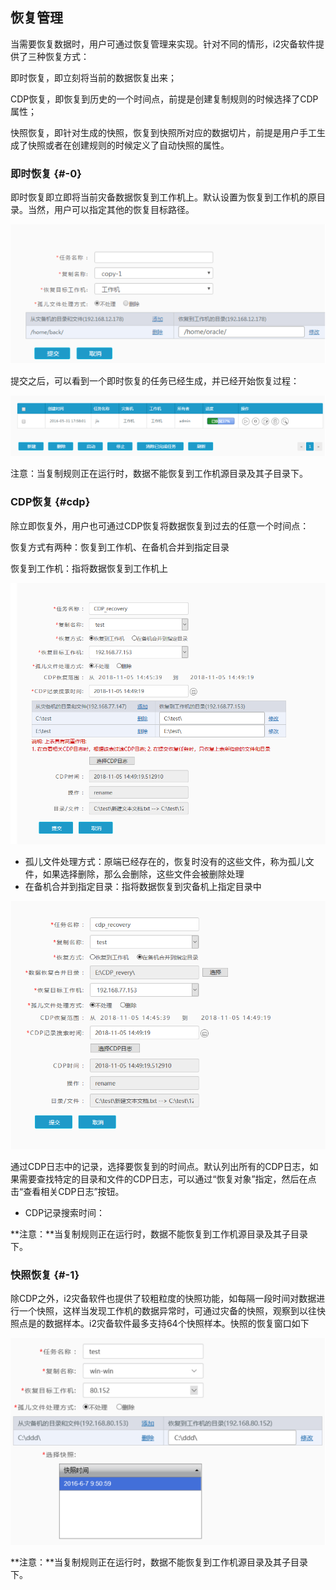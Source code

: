 ## 恢复管理

当需要恢复数据时，用户可通过恢复管理来实现。针对不同的情形，i2灾备软件提供了三种恢复方式：

即时恢复，即立刻将当前的数据恢复出来；

CDP恢复，即恢复到历史的一个时间点，前提是创建复制规则的时候选择了CDP属性；

快照恢复，即针对生成的快照，恢复到快照所对应的数据切片，前提是用户手工生成了快照或者在创建规则的时候定义了自动快照的属性。

### 即时恢复 {#-0}

即时恢复即立即将当前灾备数据恢复到工作机上。默认设置为恢复到工作机的原目录。当然，用户可以指定其他的恢复目标路径。

![](/assets/V6.025380.png)

提交之后，可以看到一个即时恢复的任务已经生成，并已经开始恢复过程：

![](/assets/V6.025451.png)

注意：当复制规则正在运行时，数据不能恢复到工作机源目录及其子目录下。

### CDP恢复 {#cdp}

除立即恢复外，用户也可通过CDP恢复将数据恢复到过去的任意一个时间点：

恢复方式有两种：恢复到工作机、在备机合并到指定目录

恢复到工作机：指将数据恢复到工作机上


![](/assets/V6.118110503.png)

* 孤儿文件处理方式：原端已经存在的，恢复时没有的这些文件，称为孤儿文件，如果选择删除，那么会删除，这些文件会被删除处理
* 在备机合并到指定目录：指将数据恢复到灾备机上指定目录中

![](/assets/V6.118110504.png)

通过CDP日志中的记录，选择要恢复到的时间点。默认列出所有的CDP日志，如果需要查找特定的目录和文件的CDP日志，可以通过“恢复对象”指定，然后在点击“查看相关CDP日志”按钮。

* CDP记录搜索时间：


**注意：**当复制规则正在运行时，数据不能恢复到工作机源目录及其子目录下。

### 快照恢复 {#-1}

除CDP之外，i2灾备软件也提供了较粗粒度的快照功能，如每隔一段时间对数据进行一个快照，这样当发现工作机的数据异常时，可通过灾备的快照，观察到以往快照点是的数据样本。i2灾备软件最多支持64个快照样本。快照的恢复窗口如下

![](/assets/V6.025814.png)

**注意：**当复制规则正在运行时，数据不能恢复到工作机源目录及其子目录下。

